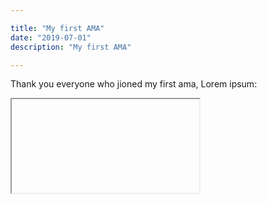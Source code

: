```yaml
---

title: "My first AMA"
date: "2019-07-01"
description: "My first AMA"

---
```


Thank you everyone who jioned my first ama, Lorem ipsum:

<iframe>
</iframe>
